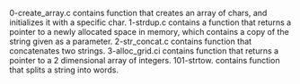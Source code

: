 0-create_array.c contains function that creates an array of chars, and initializes it with a specific char. 
1-strdup.c contains a function that returns a pointer to a newly allocated space in memory, which contains a copy of the string given as a parameter. 
2-str_concat.c contains function that concatenates two strings. 
3-alloc_grid.ci contains function that returns a pointer to a 2 dimensional array of integers. 101-strtow. contains function that splits a string into words.
